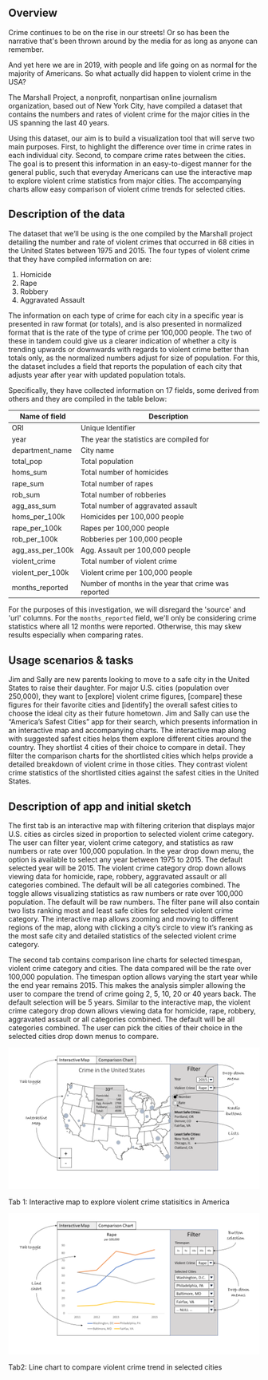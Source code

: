 ## Overview

Crime continues to be on the rise in our streets! Or so has been the narrative that's been thrown around by the media for as long as anyone can remember.

And yet here we are in 2019, with people and life going on as normal for the majority of Americans. So what actually did happen to violent crime in the USA?

The Marshall Project, a nonprofit, nonpartisan online journalism organization, based out of New York City, have compiled a dataset that contains the numbers and rates of violent crime for the major cities in the US spanning the last 40 years.

Using this dataset, our aim is to build a visualization tool that will serve two main purposes. First, to highlight the difference over time in crime rates in each individual city. Second, to compare crime rates between the cities. The goal is to present this information in an easy-to-digest manner for the general public, such that everyday Americans can use the interactive map to explore violent crime statistics from major cities. The accompanying charts allow easy comparison of violent crime trends for selected cities.

## Description of the data

The dataset that we’ll be using is the one compiled by the Marshall project detailing the number and rate of violent crimes that occurred in 68 cities in the United States between 1975 and 2015. The four types of violent crime that they have compiled information on are:

1) Homicide
2) Rape
3) Robbery
4) Aggravated Assault

The information on each type of crime for each city in a specific year is presented in raw format (or totals), and is also presented in normalized format that is the rate of the type of crime per 100,000 people. The two of these in tandem could give us a clearer indication of whether a city is trending upwards or downwards with regards to violent crime better than totals only, as the normalized numbers adjust for size of population. For this, the dataset includes a field that reports the population of each city that adjusts year after year with updated population totals.

Specifically, they have collected information on 17 fields, some derived from others and they are compiled in the table below:

 | Name of field    | Description |
 | -----------------|-------------------------|
 | ORI              | Unique Identifier |
 | year             | The year the statistics are compiled for |
 | department_name  | City name |
 | total_pop        | Total population |
 | homs_sum         | Total number of homicides |
 | rape_sum         | Total number of rapes |
 | rob_sum          | Total number of robberies |
 | agg_ass_sum      | Total number of aggravated assault |
 | homs_per_100k    | Homicides per 100,000 people |
 | rape_per_100k    | Rapes per 100,000 people |
 | rob_per_100k     | Robberies per 100,000 people |
 | agg_ass_per_100k | Agg. Assault per 100,000 people |
 | violent_crime    | Total number of violent crime |
 | violent_per_100k | Violent crime per 100,000 people |
 | months_reported  | Number of months in the year that crime was reported |

 For the purposes of this investigation, we will disregard the 'source' and 'url' columns. For the `months_reported` field, we'll only be considering crime statistics where all 12 months were reported. Otherwise, this may skew results especially when comparing rates.

## Usage scenarios & tasks

Jim and Sally are new parents looking to move to a safe city in the United States to raise their daughter. For major U.S. cities (population over 250,000), they want to [explore] violent crime figures, [compare] these figures for their favorite cities and [identify] the overall safest cities to choose the ideal city as their future hometown. Jim and Sally can use the “America’s Safest Cities” app for their search, which presents information in an interactive map and accompanying charts. The interactive map along with suggested safest cities helps them explore different cities around the country. They shortlist 4 cities of their choice to compare in detail. They filter the comparison charts for the shortlisted cities which helps provide a detailed breakdown of violent crime in those cities. They contrast violent crime statistics of the shortlisted cities against the safest cities in the United States.

## Description of app and initial sketch

The first tab is an interactive map with filtering criterion that displays major U.S. cities as circles sized in proportion to selected violent crime category. The user can filter year, violent crime category, and statistics as raw numbers or rate over 100,000 population. In the year drop down menu, the option is available to select any year between 1975 to 2015. The default selected year will be 2015. The violent crime category drop down allows viewing data for homicide, rape, robbery, aggravated assault or all categories combined. The default will be all categories combined. The toggle allows visualizing statistics as raw numbers or rate over 100,000 population. The default will be raw numbers. The filter pane will also contain two lists ranking most and least safe cities for selected violent crime category. The interactive map allows zooming and moving to different regions of the map, along with clicking a city’s circle to view it’s ranking as the most safe city and detailed statistics of the selected violent crime category.

The second tab contains comparison line charts for selected timespan, violent crime category and cities. The data compared will be the rate over 100,000 population. The timespan option allows varying the start year while the end year remains 2015. This makes the analysis simpler allowing the user to compare the trend of crime going 2, 5, 10, 20 or 40 years back. The default selection will be 5 years. Similar to the interactive map, the violent crime category drop down allows viewing data for homicide, rape, robbery, aggravated assault or all categories combined. The default will be all categories combined. The user can pick the cities of their choice in the selected cities drop down menus to compare.

![](img/01-map.PNG "Interactive map")

Tab 1: Interactive map to explore violent crime statisitics in America

![](img/02-chart.PNG "Line chart")

Tab2: Line chart to compare violent crime trend in selected cities
